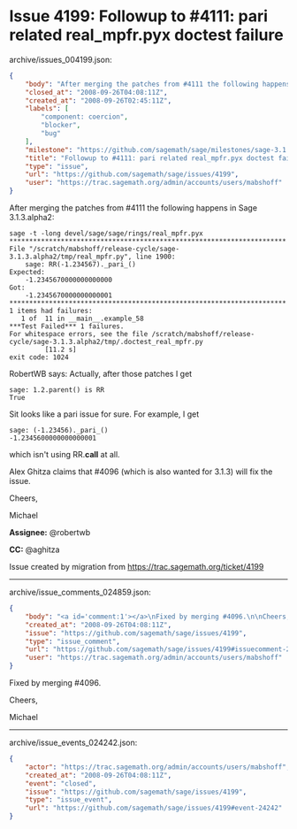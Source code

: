 # Issue 4199: Followup to #4111: pari related real_mpfr.pyx doctest failure

archive/issues_004199.json:
```json
{
    "body": "After merging the patches from #4111 the following happens in Sage 3.1.3.alpha2:\n\n```\nsage -t -long devel/sage/sage/rings/real_mpfr.pyx           \n**********************************************************************\nFile \"/scratch/mabshoff/release-cycle/sage-3.1.3.alpha2/tmp/real_mpfr.py\", line 1900:\n    sage: RR(-1.234567)._pari_()\nExpected:\n    -1.2345670000000000000\nGot:\n    -1.2345670000000000001\n**********************************************************************\n1 items had failures:\n   1 of  11 in __main__.example_58\n***Test Failed*** 1 failures.\nFor whitespace errors, see the file /scratch/mabshoff/release-cycle/sage-3.1.3.alpha2/tmp/.doctest_real_mpfr.py\n         [11.2 s]\nexit code: 1024\n```\nRobertWB says:\nActually, after those patches I get\n\n```\nsage: 1.2.parent() is RR\nTrue\n```\nSit looks like a pari issue for sure. For example, I get\n\n```\nsage: (-1.23456)._pari_()\n-1.2345600000000000001\n```\nwhich isn't using RR.__call__ at all.\n\nAlex Ghitza claims that #4096 (which is also wanted for 3.1.3) will fix the issue. \n\nCheers,\n\nMichael\n\n**Assignee:** @robertwb\n\n**CC:**  @aghitza\n\nIssue created by migration from https://trac.sagemath.org/ticket/4199\n\n",
    "closed_at": "2008-09-26T04:08:11Z",
    "created_at": "2008-09-26T02:45:11Z",
    "labels": [
        "component: coercion",
        "blocker",
        "bug"
    ],
    "milestone": "https://github.com/sagemath/sage/milestones/sage-3.1.3",
    "title": "Followup to #4111: pari related real_mpfr.pyx doctest failure",
    "type": "issue",
    "url": "https://github.com/sagemath/sage/issues/4199",
    "user": "https://trac.sagemath.org/admin/accounts/users/mabshoff"
}
```
After merging the patches from #4111 the following happens in Sage 3.1.3.alpha2:

```
sage -t -long devel/sage/sage/rings/real_mpfr.pyx           
**********************************************************************
File "/scratch/mabshoff/release-cycle/sage-3.1.3.alpha2/tmp/real_mpfr.py", line 1900:
    sage: RR(-1.234567)._pari_()
Expected:
    -1.2345670000000000000
Got:
    -1.2345670000000000001
**********************************************************************
1 items had failures:
   1 of  11 in __main__.example_58
***Test Failed*** 1 failures.
For whitespace errors, see the file /scratch/mabshoff/release-cycle/sage-3.1.3.alpha2/tmp/.doctest_real_mpfr.py
         [11.2 s]
exit code: 1024
```
RobertWB says:
Actually, after those patches I get

```
sage: 1.2.parent() is RR
True
```
Sit looks like a pari issue for sure. For example, I get

```
sage: (-1.23456)._pari_()
-1.2345600000000000001
```
which isn't using RR.__call__ at all.

Alex Ghitza claims that #4096 (which is also wanted for 3.1.3) will fix the issue. 

Cheers,

Michael

**Assignee:** @robertwb

**CC:**  @aghitza

Issue created by migration from https://trac.sagemath.org/ticket/4199





---

archive/issue_comments_024859.json:
```json
{
    "body": "<a id='comment:1'></a>\nFixed by merging #4096.\n\nCheers,\n\nMichael",
    "created_at": "2008-09-26T04:08:11Z",
    "issue": "https://github.com/sagemath/sage/issues/4199",
    "type": "issue_comment",
    "url": "https://github.com/sagemath/sage/issues/4199#issuecomment-24859",
    "user": "https://trac.sagemath.org/admin/accounts/users/mabshoff"
}
```

<a id='comment:1'></a>
Fixed by merging #4096.

Cheers,

Michael



---

archive/issue_events_024242.json:
```json
{
    "actor": "https://trac.sagemath.org/admin/accounts/users/mabshoff",
    "created_at": "2008-09-26T04:08:11Z",
    "event": "closed",
    "issue": "https://github.com/sagemath/sage/issues/4199",
    "type": "issue_event",
    "url": "https://github.com/sagemath/sage/issues/4199#event-24242"
}
```
